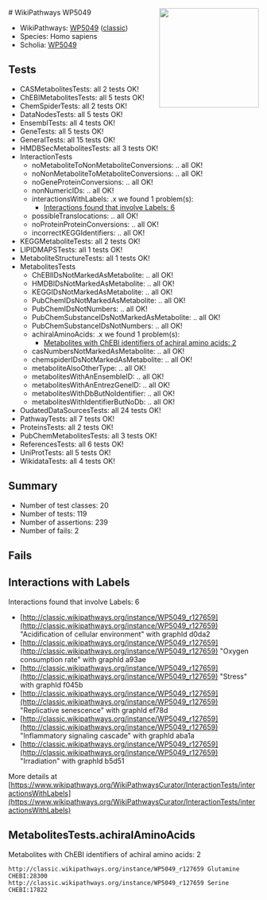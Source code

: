 <img style="float: right; width: 200px" src="https://upload.wikimedia.org/wikipedia/commons/thumb/8/83/Wplogo_with_text_500.png/640px-Wplogo_with_text_500.png" />
# WikiPathways WP5049

* WikiPathways: [WP5049](https://wikipathways.org/pathways/WP5049) ([classic](https://classic.wikipathways.org/instance/WP5049))
* Species: Homo sapiens
* Scholia: [WP5049](https://scholia.toolforge.org/wikipathways/WP5049)
## Tests
* CASMetabolitesTests: all 2 tests OK!
* ChEBIMetabolitesTests: all 5 tests OK!
* ChemSpiderTests: all 2 tests OK!
* DataNodesTests: all 5 tests OK!
* EnsemblTests: all 4 tests OK!
* GeneTests: all 5 tests OK!
* GeneralTests: all 15 tests OK!
* HMDBSecMetabolitesTests: all 3 tests OK!
* InteractionTests
    * noMetaboliteToNonMetaboliteConversions: .. all OK!
    * noNonMetaboliteToMetaboliteConversions: .. all OK!
    * noGeneProteinConversions: .. all OK!
    * nonNumericIDs: .. all OK!
    * interactionsWithLabels: .x we found 1 problem(s):
        * [Interactions found that involve Labels: 6](#630d267d)
    * possibleTranslocations: .. all OK!
    * noProteinProteinConversions: .. all OK!
    * incorrectKEGGIdentifiers: .. all OK!
* KEGGMetaboliteTests: all 2 tests OK!
* LIPIDMAPSTests: all 1 tests OK!
* MetaboliteStructureTests: all 1 tests OK!
* MetabolitesTests
    * ChEBIIDsNotMarkedAsMetabolite: .. all OK!
    * HMDBIDsNotMarkedAsMetabolite: .. all OK!
    * KEGGIDsNotMarkedAsMetabolite: .. all OK!
    * PubChemIDsNotMarkedAsMetabolite: .. all OK!
    * PubChemIDsNotNumbers: .. all OK!
    * PubChemSubstanceIDsNotMarkedAsMetabolite: .. all OK!
    * PubChemSubstanceIDsNotNumbers: .. all OK!
    * achiralAminoAcids: .x we found 1 problem(s):
        * [Metabolites with ChEBI identifiers of achiral amino acids: 2](#9c17608f)
    * casNumbersNotMarkedAsMetabolite: .. all OK!
    * chemspiderIDsNotMarkedAsMetabolite: .. all OK!
    * metaboliteAlsoOtherType: .. all OK!
    * metabolitesWithAnEnsembleID: .. all OK!
    * metabolitesWithAnEntrezGeneID: .. all OK!
    * metabolitesWithDbButNoIdentifier: .. all OK!
    * metabolitesWithIdentifierButNoDb: .. all OK!
* OudatedDataSourcesTests: all 24 tests OK!
* PathwayTests: all 7 tests OK!
* ProteinsTests: all 2 tests OK!
* PubChemMetabolitesTests: all 3 tests OK!
* ReferencesTests: all 6 tests OK!
* UniProtTests: all 5 tests OK!
* WikidataTests: all 4 tests OK!


## Summary

* Number of test classes: 20
* Number of tests: 119
* Number of assertions: 239
* Number of fails: 2

## Fails

<a name="630d267d" />

## Interactions with Labels

Interactions found that involve Labels: 6

* [http://classic.wikipathways.org/instance/WP5049_r127659](http://classic.wikipathways.org/instance/WP5049_r127659) "Acidification of
cellular environment" with graphId d0da2
* [http://classic.wikipathways.org/instance/WP5049_r127659](http://classic.wikipathways.org/instance/WP5049_r127659) "Oxygen consumption
rate" with graphId a93ae
* [http://classic.wikipathways.org/instance/WP5049_r127659](http://classic.wikipathways.org/instance/WP5049_r127659) "Stress" with graphId f045b
* [http://classic.wikipathways.org/instance/WP5049_r127659](http://classic.wikipathways.org/instance/WP5049_r127659) "Replicative
senescence" with graphId ef78d
* [http://classic.wikipathways.org/instance/WP5049_r127659](http://classic.wikipathways.org/instance/WP5049_r127659) "Inflammatory
signaling cascade" with graphId aba1a
* [http://classic.wikipathways.org/instance/WP5049_r127659](http://classic.wikipathways.org/instance/WP5049_r127659) "Irradiation" with graphId b5d51


More details at [https://www.wikipathways.org/WikiPathwaysCurator/InteractionTests/interactionsWithLabels](https://www.wikipathways.org/WikiPathwaysCurator/InteractionTests/interactionsWithLabels)

<a name="9c17608f" />

## MetabolitesTests.achiralAminoAcids

Metabolites with ChEBI identifiers of achiral amino acids: 2
```
http://classic.wikipathways.org/instance/WP5049_r127659 Glutamine CHEBI:28300
http://classic.wikipathways.org/instance/WP5049_r127659 Serine CHEBI:17822
```

